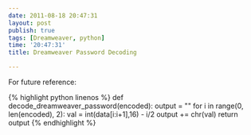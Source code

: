 ```yaml
---
date: 2011-08-18 20:47:31
layout: post
publish: true
tags: [Dreamweaver, python]
time: '20:47:31'
title: Dreamweaver Password Decoding

---
```



For future reference:

{% highlight python linenos %}
def decode_dreamweaver_password(encoded):
    output = ""
    for i in range(0, len(encoded), 2):
        val = int(data[i:i+1],16) - i/2
        output += chr(val)
    return output
{% endhighlight %}
